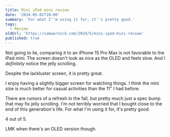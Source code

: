 ```yaml
---
title: Mini iPad mini review
date: '2024-05-02T10:00'
summary: 'For what I''m using it for, it''s pretty good.'
tags:
  - Review
oldUrl: 'https://samwarnick.com/2024/5/mini-ipad-mini-review'
published: true
---
```


Not going to lie, comparing it to an iPhone 15 Pro Max is not favorable to the iPad mini. The screen doesn't look as nice as the OLED and feels slow. And I _definitely_ notice the jelly scrolling.

Despite the lackluster screen, it is pretty great.

I enjoy having a slightly bigger screen for watching things. I think the mini size is much better for casual activities than the 11" I had before.

There are rumors of a refresh in the fall, but pretty much just a spec bump that may fix jelly scrolling. I'm not terribly worried that I bought close to the end of this generation's life. For what I'm using it for, it's pretty good.

4 out of 5.

LMK when there's an OLED version though.

